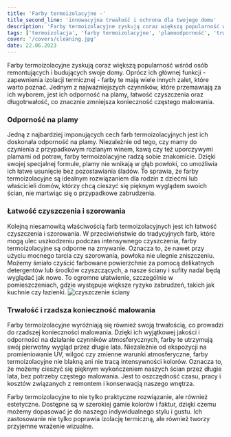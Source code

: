 ```yaml
---
title: 'Farby termoizolacyjne -'
title_second_line: 'innowacyjna trwałość i ochrona dla twojego domu'
description: 'Farby termoizolacyjne zyskują coraz większą popularność wśród osób remontujących i budujących swoje domy. Oprócz ich głównej funkcji - zapewnienia izolacji termicznej - farby te mają wiele innych zalet, które warto poznać. Jednym z najważniejszych czynników, które przemawiają za ich wyborem, jest ich odporność na plamy, łatwość czyszczenia oraz długotrwałość, co znacznie zmniejsza konieczność częstego malowania.'
tags: ['termoizolacja', 'farby termoizolacyjne', 'plamoodporność', 'trwałość farb', 'ochrona ścian']
cover: '/covers/cleaning.jpg'
date: 22.06.2023
---
```


Farby termoizolacyjne zyskują coraz większą popularność wśród osób remontujących i budujących swoje domy. Oprócz ich głównej funkcji - zapewnienia izolacji termicznej - farby te mają wiele innych zalet, które warto poznać. Jednym z najważniejszych czynników, które przemawiają za ich wyborem, jest ich odporność na plamy, łatwość czyszczenia oraz długotrwałość, co znacznie zmniejsza konieczność częstego malowania.

### Odporność na plamy

Jedną z najbardziej imponujących cech farb termoizolacyjnych jest ich doskonała odporność na plamy. Niezależnie od tego, czy mamy do czynienia z przypadkowym rozlanym winem, kawą czy też uporczywymi plamami od potraw, farby termoizolacyjne radzą sobie znakomicie. Dzięki swojej specjalnej formule, plamy nie wnikają w głąb powłoki, co umożliwia ich łatwe usunięcie bez pozostawiania śladów. To sprawia, że farby termoizolacyjne są idealnym rozwiązaniem dla rodzin z dziećmi lub właścicieli domów, którzy chcą cieszyć się pięknym wyglądem swoich ścian, nie martwiąc się o przypadkowe zabrudzenia.

### Łatwość czyszczenia i szorowania

Kolejną niesamowitą właściwością farb termoizolacyjnych jest ich łatwość czyszczenia i szorowania. W przeciwieństwie do tradycyjnych farb, które mogą ulec uszkodzeniu podczas intensywnego czyszczenia, farby termoizolacyjne są odporne na zmywanie. Oznacza to, że nawet przy użyciu mocnego tarcia czy szorowania, powłoka nie ulegnie zniszczeniu. Możemy śmiało czyścić farbowane powierzchnie za pomocą delikatnych detergentów lub środków czyszczących, a nasze ściany i sufity nadal będą wyglądać jak nowe. To ogromne ułatwienie, szczególnie w pomieszczeniach, gdzie występuje większe ryzyko zabrudzeń, takich jak kuchnie czy łazienki.
![czyszczenie ściany](/covers/cleaning.jpg)

### Trwałość i rzadsza konieczność malowania

Farby termoizolacyjne wyróżniają się również swoją trwałością, co prowadzi do rzadszej konieczności malowania. Dzięki ich wyjątkowej jakości i odporności na działanie czynników atmosferycznych, farby te utrzymują swój pierwotny wygląd przez długie lata. Niezależnie od ekspozycji na promieniowanie UV, wilgoć czy zmienne warunki atmosferyczne, farby termoizolacyjne nie blakną ani nie tracą intensywności kolorów. Oznacza to, że możemy cieszyć się pięknym wykończeniem naszych ścian przez długie lata, bez potrzeby częstego malowania. Jest to oszczędność czasu, pracy i kosztów związanych z remontem i konserwacją naszego wnętrza.

Farby termoizolacyjne to nie tylko praktyczne rozwiązanie, ale również estetyczne. Dostępne są w szerokiej gamie kolorów i faktur, dzięki czemu możemy dopasować je do naszego indywidualnego stylu i gustu. Ich zastosowanie nie tylko poprawia izolację termiczną, ale również tworzy przyjemne wrażenie wizualne.

